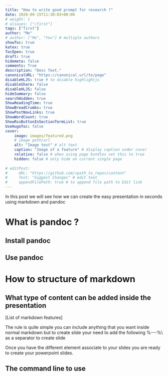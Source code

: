 ```yaml
---
title: "How to write good prompt for research ?"
date: 2020-09-15T11:30:03+00:00
# weight: 1
# aliases: ["/first"]
tags: ["first"]
author: "Me"
# author: ["Me", "You"] # multiple authors
showToc: true
katex: true
TocOpen: true
draft: true
hidemeta: false
comments: True
description: "Desc Text."
canonicalURL: "https://canonical.url/to/page"
disableHLJS: true # to disable highlightjs
disableShare: false
disableHLJS: false
hideSummary: false
searchHidden: true
ShowReadingTime: true
ShowBreadCrumbs: true
ShowPostNavLinks: true
ShowWordCount: true
ShowRssButtonInSectionTermList: true
UseHugoToc: false
cover:
    image: images/featured.png 
    # image path/url
    alt: "Image test" # alt text
    caption: "Image of a feature" # display caption under cover
    relative: false # when using page bundles set this to true
    hidden: false # only hide on current single page
    
# editPost:
#     URL: "https://github.com/<path_to_repo>/content"
#     Text: "Suggest Changes" # edit text
#     appendFilePath: true # to append file path to Edit link
---
```




In this post we will see how we can create the easy presentation in seconds using markdown and pandoc



# What is pandoc ?


## Install pandoc 


## Use pandoc




# How to structure of markdown


## What type of content can be added inside the presentation


[List of markdown features]



The rule is quite simple you can include anything that you want inside normal markdown but to create slide your need to add the following 
%\---%\ as a separator to create slide


Once you have the different element associate to your slides you are ready to create your powerpoint slides.

## The command line to use








